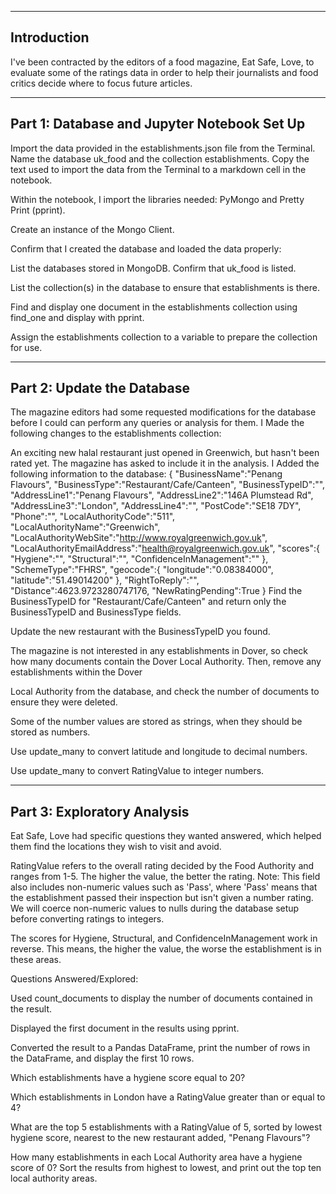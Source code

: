 -----------------------------------------------------------------------------------------------
Introduction
-----------------------------------------------------------------------------------------------

  I've been contracted by the editors of a food magazine, Eat Safe, Love, to evaluate some of the ratings data in order to help their journalists and food critics decide where to focus future articles.

-----------------------------------------------------------------------------------------------
Part 1: Database and Jupyter Notebook Set Up
-----------------------------------------------------------------------------------------------

  Import the data provided in the establishments.json file from the Terminal. Name the database uk_food and the collection establishments. Copy the text used to import the data from the Terminal to a markdown cell in the notebook.

Within the notebook, I import the libraries needed: PyMongo and Pretty Print (pprint).

Create an instance of the Mongo Client.

Confirm that I created the database and loaded the data properly:

List the databases stored in MongoDB. Confirm that uk_food is listed.

List the collection(s) in the database to ensure that establishments is there.

Find and display one document in the establishments collection using find_one and display with pprint.

Assign the establishments collection to a variable to prepare the collection for use.


-----------------------------------------------------------------------------------------------
Part 2: Update the Database
-----------------------------------------------------------------------------------------------

The magazine editors had some requested modifications for the database before I could can perform any queries or analysis for them. I Made the following changes to the establishments collection:

An exciting new halal restaurant just opened in Greenwich, but hasn't been rated yet. The magazine has asked to include it in the analysis. I Added the following information to the database:
{
    "BusinessName":"Penang Flavours",
    "BusinessType":"Restaurant/Cafe/Canteen",
    "BusinessTypeID":"",
    "AddressLine1":"Penang Flavours",
    "AddressLine2":"146A Plumstead Rd",
    "AddressLine3":"London",
    "AddressLine4":"",
    "PostCode":"SE18 7DY",
    "Phone":"",
    "LocalAuthorityCode":"511",
    "LocalAuthorityName":"Greenwich",
    "LocalAuthorityWebSite":"http://www.royalgreenwich.gov.uk",
    "LocalAuthorityEmailAddress":"health@royalgreenwich.gov.uk",
    "scores":{
        "Hygiene":"",
        "Structural":"",
        "ConfidenceInManagement":""
    },
    "SchemeType":"FHRS",
    "geocode":{
        "longitude":"0.08384000",
        "latitude":"51.49014200"
    },
    "RightToReply":"",
    "Distance":4623.9723280747176,
    "NewRatingPending":True
}
Find the BusinessTypeID for "Restaurant/Cafe/Canteen" and return only the BusinessTypeID and BusinessType fields.

Update the new restaurant with the BusinessTypeID you found.

The magazine is not interested in any establishments in Dover, so check how many documents contain the Dover Local Authority. Then, remove any establishments within the Dover 

Local Authority from the database, and check the number of documents to ensure they were deleted.

Some of the number values are stored as strings, when they should be stored as numbers.

Use update_many to convert latitude and longitude to decimal numbers.

Use update_many to convert RatingValue to integer numbers.

-----------------------------------------------------------------------------------------------
Part 3: Exploratory Analysis
-----------------------------------------------------------------------------------------------

Eat Safe, Love had specific questions they wanted answered, which helped them find the locations they wish to visit and avoid.

RatingValue refers to the overall rating decided by the Food Authority and ranges from 1-5. The higher the value, the better the rating.
Note: This field also includes non-numeric values such as 'Pass', where 'Pass' means that the establishment passed their inspection but isn't given a number rating. We will coerce non-numeric values to nulls during the database setup before converting ratings to integers.

The scores for Hygiene, Structural, and ConfidenceInManagement work in reverse. This means, the higher the value, the worse the establishment is in these areas.

Questions Answered/Explored:

Used count_documents to display the number of documents contained in the result.

Displayed the first document in the results using pprint.

Converted the result to a Pandas DataFrame, print the number of rows in the DataFrame, and display the first 10 rows.

Which establishments have a hygiene score equal to 20?

Which establishments in London have a RatingValue greater than or equal to 4?

What are the top 5 establishments with a RatingValue of 5, sorted by lowest hygiene score, nearest to the new restaurant added, "Penang Flavours"?

How many establishments in each Local Authority area have a hygiene score of 0? Sort the results from highest to lowest, and print out the top ten local authority areas.
